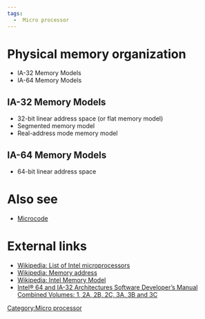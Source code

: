 ```yaml
---
tags:
  -  Micro processor
---
```

# Physical memory organization

- IA-32 Memory Models
- IA-64 Memory Models

## IA-32 Memory Models

- 32-bit linear address space (or flat memory model)
- Segmented memory model
- Real-address mode memory model

## IA-64 Memory Models

- 64-bit linear address space

# Also see

- [Microcode](microcode.md)

# External links

- [Wikipedia: List of Intel
  microprocessors](https://en.wikipedia.org/wiki/List_of_Intel_microprocessors)
- [Wikipedia: Memory
  address](https://en.wikipedia.org/wiki/Memory_address)
- [Wikipedia: Intel Memory
  Model](https://en.wikipedia.org/wiki/Intel_Memory_Model)
- [Intel® 64 and IA-32 Architectures Software Developer’s Manual
  Combined Volumes: 1, 2A, 2B, 2C, 3A, 3B and
  3C](https://www.intel.com/content/www/us/en/developer/articles/technical/intel-sdm.html)

[Category:Micro processor](category:micro_processor.md)
